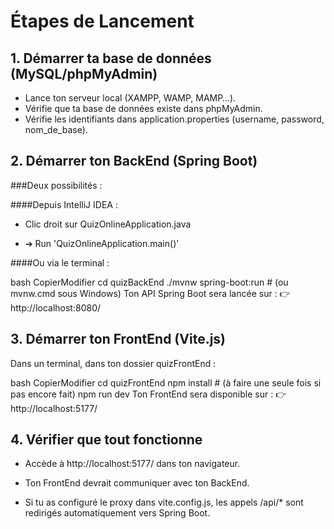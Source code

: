 # Étapes de Lancement

## 1. Démarrer ta base de données (MySQL/phpMyAdmin)

- Lance ton serveur local (XAMPP, WAMP, MAMP…).
- Vérifie que ta base de données existe dans phpMyAdmin.
- Vérifie les identifiants dans application.properties (username, password, nom_de_base).

## 2. Démarrer ton BackEnd (Spring Boot)

###Deux possibilités :

####Depuis IntelliJ IDEA :

- Clic droit sur QuizOnlineApplication.java

- ➔ Run 'QuizOnlineApplication.main()'

####Ou via le terminal :

bash
CopierModifier
cd quizBackEnd
./mvnw spring-boot:run    # (ou mvnw.cmd sous Windows)
Ton API Spring Boot sera lancée sur :
👉 http://localhost:8080/

## 3. Démarrer ton FrontEnd (Vite.js)
Dans un terminal, dans ton dossier quizFrontEnd :

bash
CopierModifier
cd quizFrontEnd
npm install       # (à faire une seule fois si pas encore fait)
npm run dev
Ton FrontEnd sera disponible sur :
👉 http://localhost:5177/


## 4. Vérifier que tout fonctionne
- Accède à http://localhost:5177/ dans ton navigateur.

- Ton FrontEnd devrait communiquer avec ton BackEnd.

- Si tu as configuré le proxy dans vite.config.js, les appels /api/* sont redirigés automatiquement vers Spring Boot.